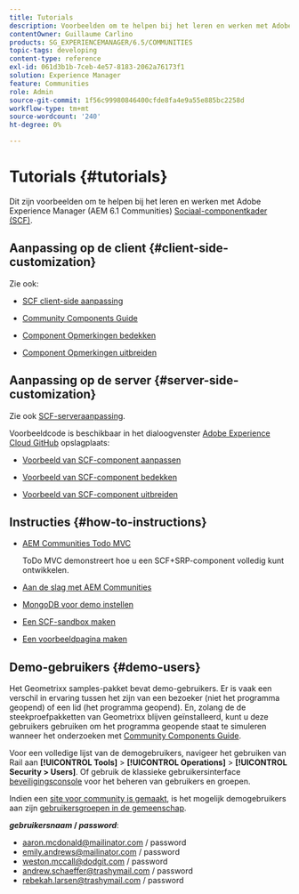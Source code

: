 ```yaml
---
title: Tutorials
description: Voorbeelden om te helpen bij het leren en werken met Adobe Experience Manager (AEM) Community Social Component Framework (SCF)
contentOwner: Guillaume Carlino
products: SG_EXPERIENCEMANAGER/6.5/COMMUNITIES
topic-tags: developing
content-type: reference
exl-id: 061d3b1b-7ceb-4e57-8183-2062a76173f1
solution: Experience Manager
feature: Communities
role: Admin
source-git-commit: 1f56c99980846400cfde8fa4e9a55e885bc2258d
workflow-type: tm+mt
source-wordcount: '240'
ht-degree: 0%

---
```


# Tutorials {#tutorials}

Dit zijn voorbeelden om te helpen bij het leren en werken met Adobe Experience Manager (AEM 6.1 Communities) [Sociaal-componentkader (SCF)](scf.md).

## Aanpassing op de client {#client-side-customization}

Zie ook:

* [SCF client-side aanpassing](client-customize.md)

* [Community Components Guide](components-guide.md)

* [Component Opmerkingen bedekken](overlay-comments.md)

* [Component Opmerkingen uitbreiden](extend-comments.md)

## Aanpassing op de server {#server-side-customization}

Zie ook [SCF-serveraanpassing](server-customize.md).

Voorbeeldcode is beschikbaar in het dialoogvenster [Adobe Experience Cloud GitHub](https://github.com/Adobe-Marketing-Cloud) opslagplaats:

* [Voorbeeld van SCF-component aanpassen](https://github.com/Adobe-Marketing-Cloud/aem-scf-sample-components-customize)

* [Voorbeeld van SCF-component bedekken](https://github.com/Adobe-Marketing-Cloud/aem-scf-sample-components-overlay)

* [Voorbeeld van SCF-component uitbreiden](https://github.com/Adobe-Marketing-Cloud/aem-scf-sample-components-extension)

## Instructies {#how-to-instructions}

* [AEM Communities Todo MVC](https://github.com/Adobe-Marketing-Cloud/aem-communities-todomvc-sample)

  ToDo MVC demonstreert hoe u een SCF+SRP-component volledig kunt ontwikkelen.

* [Aan de slag met AEM Communities](getting-started.md)

* [MongoDB voor demo instellen](demo-mongo.md)

* [Een SCF-sandbox maken](an-scf-sandbox.md)

* [Een voorbeeldpagina maken](create-sample-page.md)

## Demo-gebruikers {#demo-users}

Het Geometrixx samples-pakket bevat demo-gebruikers. Er is vaak een verschil in ervaring tussen het zijn van een bezoeker (niet het programma geopend) of een lid (het programma geopend). En, zolang de de steekproefpakketten van Geometrixx blijven geïnstalleerd, kunt u deze gebruikers gebruiken om het programma geopende staat te simuleren wanneer het onderzoeken met [Community Components Guide](components-guide.md).

Voor een volledige lijst van de demogebruikers, navigeer het gebruiken van Rail aan **[!UICONTROL Tools]** > **[!UICONTROL Operations]** > **[!UICONTROL Security > Users]**. Of gebruik de klassieke gebruikersinterface [beveiligingsconsole](http://localhost:4502/useradmin) voor het beheren van gebruikers en groepen.

Indien een [site voor community is gemaakt](getting-started.md), is het mogelijk demogebruikers aan zijn [gebruikersgroepen in de gemeenschap](users.md).

***gebruikersnaam* / *password***:

* aaron.mcdonald@mailinator.com / password
* emily.andrews@mailinator.com / password
* weston.mccall@dodgit.com / password
* andrew.schaeffer@trashymail.com / password
* rebekah.larsen@trashymail.com / password
